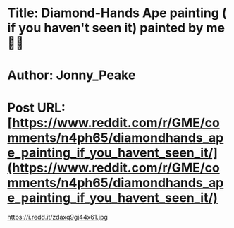 # Title: Diamond-Hands Ape painting ( if you haven't seen it) painted by me 🎨🦍
# Author: Jonny_Peake
# Post URL: [https://www.reddit.com/r/GME/comments/n4ph65/diamondhands_ape_painting_if_you_havent_seen_it/](https://www.reddit.com/r/GME/comments/n4ph65/diamondhands_ape_painting_if_you_havent_seen_it/)


https://i.redd.it/zdaxq9gj44x61.jpg